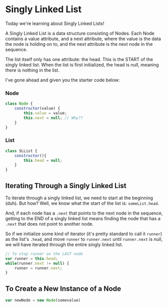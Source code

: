 # Singly Linked List

Today we're learning about Singly Linked Lists!

A Singly Linked List is a data structure consisting of
Nodes. Each Node contains a value attribute, and a next attribute,
where the value is the data the node is holding on to, and the next
attribute is the next node in the sequence.

The list itself only has one attribute: the head. This is the START
of the singly linked list. When the list is first initialized, the
head is null, meaning there is nothing in the list.

I've gone ahead and given you the starter code below:

### Node
```js
class Node {
    constructor(value) {
        this.value = value;
        this.next = null; // Why??
    }
}
```

### List
```js
class SLList {
    constructor(){
        this.head = null;
    }
}
```

## Iterating Through a Singly Linked List

To iterate through a singly linked list, we need to start at the
beginning (duh). But how? Well, we know what the start of the list is: `someList.head`.

And, if each node has a `.next` that points to the next node in the sequence, getting to the END
of a singly linked list means finding the node that has a `.next` that does not point to another node.

So if we initialize some kind of iterator (it's pretty standard to call it `runner`) as the list's `.head`,
and move `runner` to `runner.next` until `runner.next` is null, we will have iterated through
the entire singly linked list.

```js
// To stop runner on the LAST node
var runner = this.head;
while(runner.next != null) {
    runner = runner.next;
}
```

## To Create a New Instance of a Node

```js
var newNode = new Node(somevalue)
```
